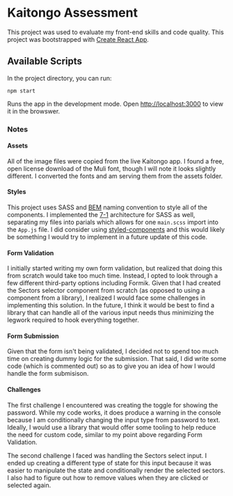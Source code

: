 
# Kaitongo Assessment

This project was used to evaluate my front-end skills and code quality.
This project was bootstrapped with [Create React App](https://github.com/facebook/create-react-app).

## Available Scripts

In the project directory, you can run:

`npm start`

Runs the app in the development mode.
Open [http://localhost:3000](http://localhost:3000) to view it in the browswer.

### Notes

#### Assets
All of the image files were copied from the live Kaitongo app. 
I found a free, open license download of the Muli font, though I will note it looks slightly different.
I converted the fonts and am serving them from the assets folder.

#### Styles
This project uses SASS and [BEM](http://getbem.com/) naming convention to style all of the components.
I implemented the [7-1](https://www.learnhowtoprogram.com/user-interfaces/building-layouts-preprocessors/7-1-sass-architecture) architecture for SASS as well, separating my files into parials which allows for one `main.scss` import into the `App.js` file.
I did consider using [styled-components](https://styled-components.com/) and this would likely be something I would try to implement in a future update of this code.

#### Form Validation
I initially started writing my own form validation, but realized that doing this from scratch would take too much time. 
Instead, I opted to look through a few different third-party options including Formik. 
Given that I had created the Sectors selector component from scratch (as opposed to using a component from a library), I realized I would face some challenges in implementing this solution. 
In the future, I think it would be best to find a library that can handle all of the various input needs thus minimizing the legwork required to hook everything together.

#### Form Submission
Given that the form isn't being validated, I decided not to spend too much time on creating dummy logic for the submission.
That said, I did write some code (which is commented out) so as to give you an idea of how I would handle the form submisison.

#### Challenges
The first challenge I encountered was creating the toggle for showing the password. 
While my code works, it does produce a warning in the console because I am conditionally changing the input type from password to text.
Ideally, I would use a library that would offer some tooling to help reduce the need for custom code, similar to my point above regarding Form Validation.

The second challenge I faced was handling the Sectors select input. 
I ended up creating a different type of state for this input because it was easier to manipulate the state and conditionally render the selected sectors. 
I also had to figure out how to remove values when they are clicked or selected again.